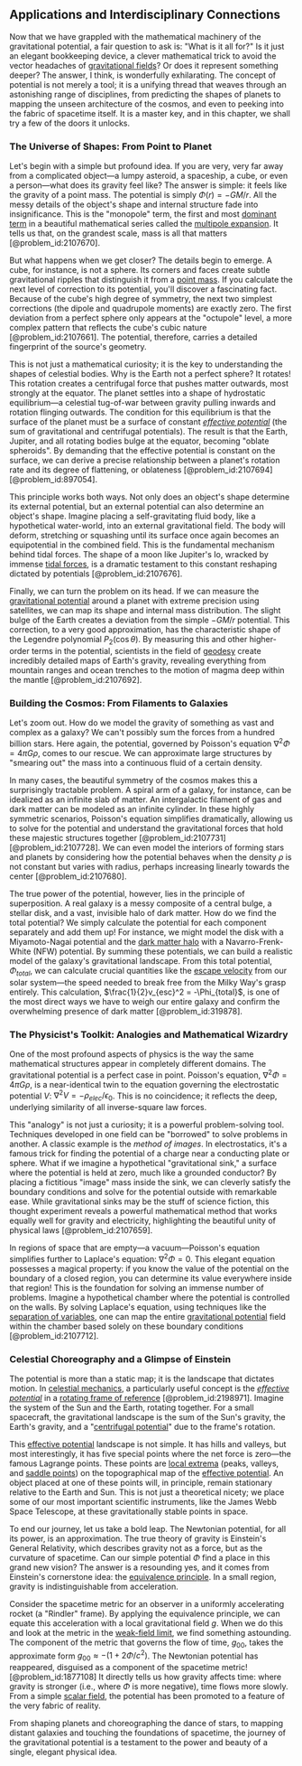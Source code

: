 ## Applications and Interdisciplinary Connections

Now that we have grappled with the mathematical machinery of the gravitational potential, a fair question to ask is: "What is it all for?" Is it just an elegant bookkeeping device, a clever mathematical trick to avoid the vector headaches of [gravitational fields](@article_id:190807)? Or does it represent something deeper? The answer, I think, is wonderfully exhilarating. The concept of potential is not merely a tool; it is a unifying thread that weaves through an astonishing range of disciplines, from predicting the shapes of planets to mapping the unseen architecture of the cosmos, and even to peeking into the fabric of spacetime itself. It is a master key, and in this chapter, we shall try a few of the doors it unlocks.

### The Universe of Shapes: From Point to Planet

Let's begin with a simple but profound idea. If you are very, very far away from a complicated object—a lumpy asteroid, a spaceship, a cube, or even a person—what does its gravity feel like? The answer is simple: it feels like the gravity of a point mass. The potential is simply $\Phi(r) = -GM/r$. All the messy details of the object's shape and internal structure fade into insignificance. This is the "monopole" term, the first and most [dominant term](@article_id:166924) in a beautiful mathematical series called the [multipole expansion](@article_id:144356). It tells us that, on the grandest scale, mass is all that matters [@problem_id:2107670].

But what happens when we get closer? The details begin to emerge. A cube, for instance, is not a sphere. Its corners and faces create subtle gravitational ripples that distinguish it from a [point mass](@article_id:186274). If you calculate the next level of correction to its potential, you'll discover a fascinating fact. Because of the cube's high degree of symmetry, the next two simplest corrections (the dipole and quadrupole moments) are exactly zero. The first deviation from a perfect sphere only appears at the "octupole" level, a more complex pattern that reflects the cube's cubic nature [@problem_id:2107661]. The potential, therefore, carries a detailed fingerprint of the source's geometry.

This is not just a mathematical curiosity; it is the key to understanding the shapes of celestial bodies. Why is the Earth not a perfect sphere? It rotates! This rotation creates a centrifugal force that pushes matter outwards, most strongly at the equator. The planet settles into a shape of hydrostatic equilibrium—a celestial tug-of-war between gravity pulling inwards and rotation flinging outwards. The condition for this equilibrium is that the surface of the planet must be a surface of constant *[effective potential](@article_id:142087)* (the sum of gravitational and centrifugal potentials). The result is that the Earth, Jupiter, and all rotating bodies bulge at the equator, becoming "oblate spheroids". By demanding that the effective potential is constant on the surface, we can derive a precise relationship between a planet's rotation rate and its degree of flattening, or oblateness [@problem_id:2107694] [@problem_id:897054].

This principle works both ways. Not only does an object's shape determine its external potential, but an external potential can also determine an object's shape. Imagine placing a self-gravitating fluid body, like a hypothetical water-world, into an external gravitational field. The body will deform, stretching or squashing until its surface once again becomes an equipotential in the combined field. This is the fundamental mechanism behind tidal forces. The shape of a moon like Jupiter's Io, wracked by immense [tidal forces](@article_id:158694), is a dramatic testament to this constant reshaping dictated by potentials [@problem_id:2107676].

Finally, we can turn the problem on its head. If we can measure the [gravitational potential](@article_id:159884) around a planet with extreme precision using satellites, we can map its shape and internal mass distribution. The slight bulge of the Earth creates a deviation from the simple $-GM/r$ potential. This correction, to a very good approximation, has the characteristic shape of the Legendre polynomial $P_2(\cos \theta)$. By measuring this and other higher-order terms in the potential, scientists in the field of [geodesy](@article_id:272051) create incredibly detailed maps of Earth's gravity, revealing everything from mountain ranges and ocean trenches to the motion of magma deep within the mantle [@problem_id:2107692].

### Building the Cosmos: From Filaments to Galaxies

Let's zoom out. How do we model the gravity of something as vast and complex as a galaxy? We can't possibly sum the forces from a hundred billion stars. Here again, the potential, governed by Poisson's equation $\nabla^2 \Phi = 4\pi G \rho$, comes to our rescue. We can approximate large structures by "smearing out" the mass into a continuous fluid of a certain density.

In many cases, the beautiful symmetry of the cosmos makes this a surprisingly tractable problem. A spiral arm of a galaxy, for instance, can be idealized as an infinite slab of matter. An intergalactic filament of gas and dark matter can be modeled as an infinite cylinder. In these highly symmetric scenarios, Poisson's equation simplifies dramatically, allowing us to solve for the potential and understand the gravitational forces that hold these majestic structures together [@problem_id:2107731] [@problem_id:2107728]. We can even model the interiors of forming stars and planets by considering how the potential behaves when the density $\rho$ is not constant but varies with radius, perhaps increasing linearly towards the center [@problem_id:2107680].

The true power of the potential, however, lies in the principle of superposition. A real galaxy is a messy composite of a central bulge, a stellar disk, and a vast, invisible halo of dark matter. How do we find the total potential? We simply calculate the potential for each component separately and add them up! For instance, we might model the disk with a Miyamoto-Nagai potential and the [dark matter halo](@article_id:157190) with a Navarro-Frenk-White (NFW) potential. By summing these potentials, we can build a realistic model of the galaxy's gravitational landscape. From this total potential, $\Phi_{total}$, we can calculate crucial quantities like the [escape velocity](@article_id:157191) from our solar system—the speed needed to break free from the Milky Way's grasp entirely. This calculation, $\frac{1}{2}v_{esc}^2 = -\Phi_{total}$, is one of the most direct ways we have to weigh our entire galaxy and confirm the overwhelming presence of dark matter [@problem_id:319878].

### The Physicist's Toolkit: Analogies and Mathematical Wizardry

One of the most profound aspects of physics is the way the same mathematical structures appear in completely different domains. The gravitational potential is a perfect case in point. Poisson's equation, $\nabla^2 \Phi = 4\pi G \rho$, is a near-identical twin to the equation governing the electrostatic potential $V$: $\nabla^2 V = -\rho_{elec}/\epsilon_0$. This is no coincidence; it reflects the deep, underlying similarity of all inverse-square law forces.

This "analogy" is not just a curiosity; it is a powerful problem-solving tool. Techniques developed in one field can be "borrowed" to solve problems in another. A classic example is the *method of images*. In electrostatics, it's a famous trick for finding the potential of a charge near a conducting plate or sphere. What if we imagine a hypothetical "gravitational sink," a surface where the potential is held at zero, much like a grounded conductor? By placing a fictitious "image" mass inside the sink, we can cleverly satisfy the boundary conditions and solve for the potential outside with remarkable ease. While gravitational sinks may be the stuff of science fiction, this thought experiment reveals a powerful mathematical method that works equally well for gravity and electricity, highlighting the beautiful unity of physical laws [@problem_id:2107659].

In regions of space that are empty—a vacuum—Poisson's equation simplifies further to Laplace's equation: $\nabla^2 \Phi = 0$. This elegant equation possesses a magical property: if you know the value of the potential on the boundary of a closed region, you can determine its value everywhere inside that region! This is the foundation for solving an immense number of problems. Imagine a hypothetical chamber where the potential is controlled on the walls. By solving Laplace's equation, using techniques like the [separation of variables](@article_id:148222), one can map the entire [gravitational potential](@article_id:159884) field within the chamber based solely on these boundary conditions [@problem_id:2107712].

### Celestial Choreography and a Glimpse of Einstein

The potential is more than a static map; it is the landscape that dictates motion. In [celestial mechanics](@article_id:146895), a particularly useful concept is the *[effective potential](@article_id:142087)* in a [rotating frame of reference](@article_id:171020) [@problem_id:2198971]. Imagine the system of the Sun and the Earth, rotating together. For a small spacecraft, the gravitational landscape is the sum of the Sun's gravity, the Earth's gravity, and a "[centrifugal potential](@article_id:171953)" due to the frame's rotation.

This [effective potential](@article_id:142087) landscape is not simple. It has hills and valleys, but most interestingly, it has five special points where the net force is zero—the famous Lagrange points. These points are [local extrema](@article_id:144497) (peaks, valleys, and [saddle points](@article_id:261833)) on the topographical map of the [effective potential](@article_id:142087). An object placed at one of these points will, in principle, remain stationary relative to the Earth and Sun. This is not just a theoretical nicety; we place some of our most important scientific instruments, like the James Webb Space Telescope, at these gravitationally stable points in space.

To end our journey, let us take a bold leap. The Newtonian potential, for all its power, is an approximation. The true theory of gravity is Einstein's General Relativity, which describes gravity not as a force, but as the curvature of spacetime. Can our simple potential $\Phi$ find a place in this grand new vision? The answer is a resounding yes, and it comes from Einstein's cornerstone idea: the [equivalence principle](@article_id:151765). In a small region, gravity is indistinguishable from acceleration.

Consider the spacetime metric for an observer in a uniformly accelerating rocket (a "Rindler" frame). By applying the equivalence principle, we can equate this acceleration with a local gravitational field $g$. When we do this and look at the metric in the [weak-field limit](@article_id:199098), we find something astounding. The component of the metric that governs the flow of time, $g_{00}$, takes the approximate form $g_{00} \approx -(1 + 2\Phi/c^2)$. The Newtonian potential has reappeared, disguised as a component of the spacetime metric! [@problem_id:1877108] It directly tells us how gravity affects time: where gravity is stronger (i.e., where $\Phi$ is more negative), time flows more slowly. From a simple [scalar field](@article_id:153816), the potential has been promoted to a feature of the very fabric of reality.

From shaping planets and choreographing the dance of stars, to mapping distant galaxies and touching the foundations of spacetime, the journey of the gravitational potential is a testament to the power and beauty of a single, elegant physical idea.